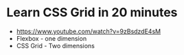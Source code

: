 # Learn CSS Grid in 20 minutes

* <https://www.youtube.com/watch?v=9zBsdzdE4sM>
* Flexbox - one dimension
* CSS Grid - Two dimensions